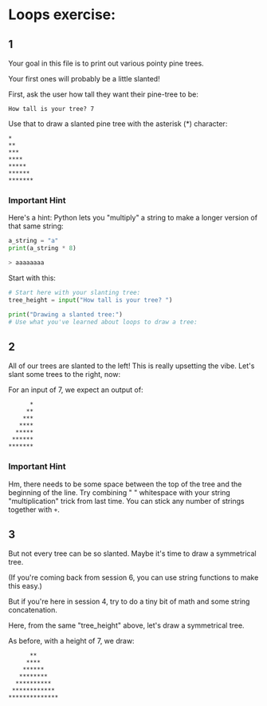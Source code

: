 # Loops exercise:

## 1 

Your goal in this file is to print out various pointy pine trees.

Your first ones will probably be a little slanted!

First, ask the user how tall they want their pine-tree to be:
```
How tall is your tree? 7
```

Use that to draw a slanted pine tree with the asterisk (*) character:
```
*
**
***
****
*****
******
*******
```

### Important Hint
Here's a hint: Python lets you "multiply" a string to make a longer version of that same string:
```python
a_string = "a"
print(a_string * 8)

> aaaaaaaa
```

Start with this:
```python
# Start here with your slanting tree:
tree_height = input("How tall is your tree? ")

print("Drawing a slanted tree:")
# Use what you've learned about loops to draw a tree:
```

## 2

All of our trees are slanted to the left!  This is really upsetting the vibe.
Let's slant some trees to the right, now:

For an input of 7, we expect an output of:
```
      *
     **
    ***
   ****
  *****
 ******
*******
```
### Important Hint
Hm, there needs to be some space between the top of the tree and the beginning of the line.
Try combining " " whitespace with your string "multiplication" trick from last time.
You can stick any number of strings together with `+`. 

## 3

But not every tree can be so slanted.  Maybe it's time to draw a symmetrical tree.

(If you're coming back from session 6, you can use string functions to make this easy.)

But if you're here in session 4, try to do a tiny bit of math and some string concatenation.

Here, from the same "tree_height" above, let's draw a symmetrical tree.

As before, with a height of 7, we draw:

```
      **      
     ****
    ******
   ********
  **********
 ************
**************
```
